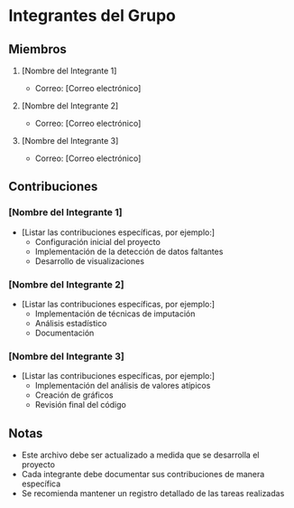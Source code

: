 # Integrantes del Grupo

## Miembros

1. [Nombre del Integrante 1]
   - Correo: [Correo electrónico]

2. [Nombre del Integrante 2]
   - Correo: [Correo electrónico]

3. [Nombre del Integrante 3]
   - Correo: [Correo electrónico]

## Contribuciones

### [Nombre del Integrante 1]
- [Listar las contribuciones específicas, por ejemplo:]
  - Configuración inicial del proyecto
  - Implementación de la detección de datos faltantes
  - Desarrollo de visualizaciones

### [Nombre del Integrante 2]
- [Listar las contribuciones específicas, por ejemplo:]
  - Implementación de técnicas de imputación
  - Análisis estadístico
  - Documentación

### [Nombre del Integrante 3]
- [Listar las contribuciones específicas, por ejemplo:]
  - Implementación del análisis de valores atípicos
  - Creación de gráficos
  - Revisión final del código

## Notas
- Este archivo debe ser actualizado a medida que se desarrolla el proyecto
- Cada integrante debe documentar sus contribuciones de manera específica
- Se recomienda mantener un registro detallado de las tareas realizadas 